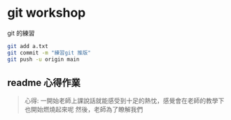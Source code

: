 # git workshop

git 的練習
```bash
git add a.txt
git commit -m "練習git 推版"
git push -u origin main

```
## readme 心得作業
>心得:
一開始老師上課說話就能感受到十足的熱忱，感覺會在老師的教學下也開始燃燒起來呢
然後，老師為了瞭解我們
